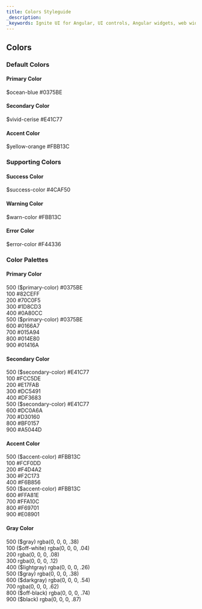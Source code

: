 ```yaml
---
title: Colors Styleguide
_description: 
_keywords: Ignite UI for Angular, UI controls, Angular widgets, web widgets, UI widgets, Angular, Native Angular Components Suite, Native Angular Controls, Native Angular Components Library 
---
```


## Colors
<p class="highlight"></p>
<div class="divider"></div>

### Default Colors
<article class="row">
    <div class="col-md-4 col-sm-12">
        <div class="color-container primary-color">
            <h4 class="color-title">Primary Color</h4>
            <div class="color-values">
                <span class="variable">$ocean-blue</span>
                <span class="hex">#0375BE</span>
            </div>
        </div>
    </div>
    <div class="col-md-4 col-sm-12">
        <div class="color-container secondary-color">
            <h4 class="color-title">Secondary Color</h4>
            <div class="color-values">
                <span class="variable">$vivid-cerise</span>
                <span class="hex">#E41C77</span>
            </div>
        </div>
    </div>
    <div class="col-md-4 col-sm-12">
        <div class="color-container accent-color">
            <h4 class="color-title">Accent Color</h4>
            <div class="color-values">
                <span class="variable">$yellow-orange</span>
                <span class="hex">#FBB13C</span>
            </div>
        </div>
    </div>
</article>

<div class="divider"></div>

### Supporting Colors
<article class="row">
    <div class="col-md-4 col-sm-12">
        <div class="color-container success-color">
            <h4 class="color-title">Success Color</h4>
            <div class="color-values">
                <span class="variable">$success-color</span>
                <span class="hex">#4CAF50</span>
            </div>
        </div>
    </div>
    <div class="col-md-4 col-sm-12">
        <div class="color-container warn-color">
            <h4 class="color-title">Warning Color</h4>
            <div class="color-values">
                <span class="variable">$warn-color</span>
                <span class="hex">#FBB13C</span>
            </div>
        </div>
    </div>
    <div class="col-md-4 col-sm-12">
        <div class="color-container error-color">
            <h4 class="color-title">Error Color</h4>
            <div class="color-values">
                <span class="variable">$error-color</span>
                <span class="hex">#F44336</span>
            </div>
        </div>
    </div>
</article>

<div class="divider"></div>

### Color Palettes
<article class="color-palettes row">
    <div class="color-palette col-md-6 col-sm-12">
        <div class="color-container primary-color">
            <h4 class="color-title">Primary Color</h4>
            <div class="color-values">
                <span class="variable">500 ($primary-color)</span>
                <span class="hex">#0375BE</span>
            </div>
            <div class="color-values m-100">
                <span class="variable">100</span>
                <span class="hex">#82CEFF</span>
            </div>
            <div class="color-values m-200">
                <span class="variable">200</span>
                <span class="hex">#70C0F5</span>
            </div>
            <div class="color-values m-300">
                <span class="variable">300</span>
                <span class="hex">#1D8CD3</span>
            </div>
            <div class="color-values m-400">
                <span class="variable">400</span>
                <span class="hex">#0A80CC</span>
            </div>
            <div class="color-values m-500">
                <span class="variable">500 ($primary-color)</span>
                <span class="hex">#0375BE</span>
            </div>
            <div class="color-values m-600">
                <span class="variable">600</span>
                <span class="hex">#0166A7</span>
            </div>
            <div class="color-values m-700">
                <span class="variable">700</span>
                <span class="hex">#015A94</span>
            </div>
            <div class="color-values m-800">
                <span class="variable">800</span>
                <span class="hex">#014E80</span>
            </div>
            <div class="color-values m-900">
                <span class="variable">900</span>
                <span class="hex">#01416A</span>
            </div>
        </div>
    </div>
    <div class="color-palette col-md-6 col-sm-12">
        <div class="color-container secondary-color">
            <h4 class="color-title">Secondary Color</h4>
            <div class="color-values">
                <span class="variable">500 ($secondary-color)</span>
                <span class="hex">#E41C77</span>
            </div>
            <div class="color-values m-100">
                <span class="variable">100</span>
                <span class="hex">#FCC5DE</span>
            </div>
            <div class="color-values m-200">
                <span class="variable">200</span>
                <span class="hex">#E17FAB</span>
            </div>
            <div class="color-values m-300">
                <span class="variable">300</span>
                <span class="hex">#DC5491</span>
            </div>
            <div class="color-values m-400">
                <span class="variable">400</span>
                <span class="hex">#DF3683</span>
            </div>
            <div class="color-values m-500">
                <span class="variable">500 ($secondary-color)</span>
                <span class="hex">#E41C77</span>
            </div>
            <div class="color-values m-600">
                <span class="variable">600</span>
                <span class="hex">#DC0A6A</span>
            </div>
            <div class="color-values m-700">
                <span class="variable">700</span>
                <span class="hex">#D30160</span>
            </div>
            <div class="color-values m-800">
                <span class="variable">800</span>
                <span class="hex">#BF0157</span>
            </div>
            <div class="color-values m-900">
                <span class="variable">900</span>
                <span class="hex">#A5044D</span>
            </div>
        </div>
    </div>
    <div class="color-palette col-md-6 col-sm-12">
        <div class="color-container accent-color">
            <h4 class="color-title">Accent Color</h4>
            <div class="color-values">
                <span class="variable">500 ($accent-color)</span>
                <span class="hex">#FBB13C</span>
            </div>
            <div class="color-values m-100">
                <span class="variable">100</span>
                <span class="hex">#FCF0DD</span>
            </div>
            <div class="color-values m-200">
                <span class="variable">200</span>
                <span class="hex">#F4D4A2</span>
            </div>
            <div class="color-values m-300">
                <span class="variable">300</span>
                <span class="hex">#F2C173</span>
            </div>
            <div class="color-values m-400">
                <span class="variable">400</span>
                <span class="hex">#F6B856</span>
            </div>
            <div class="color-values m-500">
                <span class="variable">500 ($accent-color)</span>
                <span class="hex">#FBB13C</span>
            </div>
            <div class="color-values m-600">
                <span class="variable">600</span>
                <span class="hex">#FFA81E</span>
            </div>
            <div class="color-values m-700">
                <span class="variable">700</span>
                <span class="hex">#FFA10C</span>
            </div>
            <div class="color-values m-800">
                <span class="variable">800</span>
                <span class="hex">#F69701</span>
            </div>
            <div class="color-values m-900">
                <span class="variable">900</span>
                <span class="hex">#E08901</span>
            </div>
        </div>
    </div>
    <div class="color-palette col-md-6 col-sm-12">
        <div class="color-container gray-color">
            <h4 class="color-title">Gray Color</h4>
            <div class="color-values">
                <span class="variable">500 ($gray)</span>
                <span class="hex">rgba(0, 0, 0, .38)</span>
            </div>
            <div class="color-values m-100">
                <span class="variable">100 ($off-white)</span>
                <span class="hex">rgba(0, 0, 0, .04)</span>
            </div>
            <div class="color-values m-200">
                <span class="variable">200</span>
                <span class="hex">rgba(0, 0, 0, .08)</span>
            </div>
            <div class="color-values m-300">
                <span class="variable">300</span>
                <span class="hex">rgba(0, 0, 0, .12)</span>
            </div>
            <div class="color-values m-400">
                <span class="variable">400 ($lightgray)</span>
                <span class="hex">rgba(0, 0, 0, .26)</span>
            </div>
            <div class="color-values m-500">
                <span class="variable">500 ($gray)</span>
                <span class="hex">rgba(0, 0, 0, .38)</span>
            </div>
            <div class="color-values m-600">
                <span class="variable">600 ($darkgray)</span>
                <span class="hex">rgba(0, 0, 0, .54)</span>
            </div>
            <div class="color-values m-700">
                <span class="variable">700</span>
                <span class="hex">rgba(0, 0, 0, .62)</span>
            </div>
            <div class="color-values m-800">
                <span class="variable">800 ($off-black)</span>
                <span class="hex">rgba(0, 0, 0, .74)</span>
            </div>
            <div class="color-values m-900">
                <span class="variable">900 ($black)</span>
                <span class="hex">rgba(0, 0, 0, .87)</span>
            </div>
        </div>
    </div>
</article>